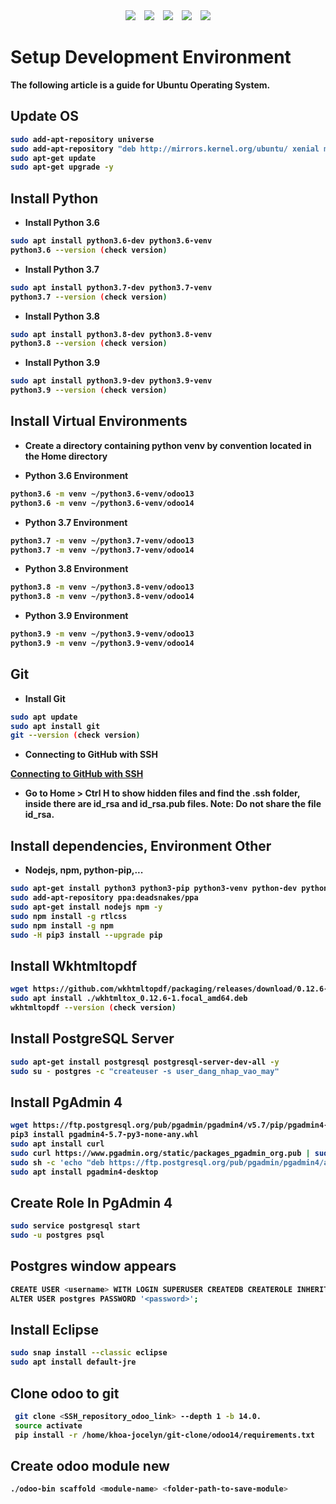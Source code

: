 <div align="center">
  <img src="https://badgen.net/github/stars/Mountant2021/document?icon=github&color=4ab8a1">&emsp;<img src="https://badgen.net/github/forks/Mountant2021/document?icon=github&color=4ab8a1">&emsp;<a href="https://github.com/Mountant2021/document/releases"><img src=https://img.shields.io/github/downloads/Mountant2021/document/total></a>&emsp;<a href="https://github.com/HypoX64/DeepMosaics/releases"><img src=https://img.shields.io/github/v/release/hypox64/DeepMosaics></a>&emsp;<img src=https://img.shields.io/github/license/Mountant2021/document>
</div>

<h1>Setup Development Environment</h1>

<b>The following article is a guide for Ubuntu Operating System.


## Update OS

```sh
sudo add-apt-repository universe
sudo add-apt-repository "deb http://mirrors.kernel.org/ubuntu/ xenial main"
sudo apt-get update
sudo apt-get upgrade -y
```

## Install Python

- Install Python 3.6

```sh
sudo apt install python3.6-dev python3.6-venv
python3.6 --version (check version)
```
- Install Python 3.7

```sh
sudo apt install python3.7-dev python3.7-venv
python3.7 --version (check version)
```
- Install Python 3.8

```sh
sudo apt install python3.8-dev python3.8-venv
python3.8 --version (check version)
```
- Install Python 3.9
```sh
sudo apt install python3.9-dev python3.9-venv
python3.9 --version (check version)
```
## Install Virtual Environments

- Create a directory containing python venv by convention located in the Home directory

- Python 3.6 Environment
```sh
python3.6 -m venv ~/python3.6-venv/odoo13
python3.6 -m venv ~/python3.6-venv/odoo14
```
- Python 3.7 Environment
```sh
python3.7 -m venv ~/python3.7-venv/odoo13
python3.7 -m venv ~/python3.7-venv/odoo14
```
- Python 3.8 Environment
```sh
python3.8 -m venv ~/python3.8-venv/odoo13
python3.8 -m venv ~/python3.8-venv/odoo14
```

- Python 3.9 Environment
```sh
python3.9 -m venv ~/python3.9-venv/odoo13
python3.9 -m venv ~/python3.9-venv/odoo14
```
## Git

- Install Git

```sh
sudo apt update
sudo apt install git
git --version (check version)
```

- Connecting to GitHub with SSH

[Connecting to GitHub with SSH](https://docs.github.com/en/authentication/connecting-to-github-with-ssh)
- <b>Go to Home > Ctrl H to show hidden files and find the .ssh folder, inside there are id_rsa and id_rsa.pub files. Note: Do not share the file id_rsa.

## Install dependencies, Environment Other

- Nodejs, npm, python-pip,...

```sh
sudo apt-get install python3 python3-pip python3-venv python-dev python3-dev python3-wheel python-setuptools libxslt-dev libxml2-dev libxslt1-dev libzip-dev zlib1g-dev libjpeg-dev libldap2-dev libssl-dev libsasl2-dev libpq-dev python3-setuptools build-essential wget node-less gdebi -y
sudo add-apt-repository ppa:deadsnakes/ppa
sudo apt-get install nodejs npm -y
sudo npm install -g rtlcss
sudo npm install -g npm
sudo -H pip3 install --upgrade pip
```

## Install Wkhtmltopdf

```sh
wget https://github.com/wkhtmltopdf/packaging/releases/download/0.12.6-1/wkhtmltox_0.12.6-1.focal_amd64.deb
sudo apt install ./wkhtmltox_0.12.6-1.focal_amd64.deb
wkhtmltopdf --version (check version)
```

## Install PostgreSQL Server

```sh
sudo apt-get install postgresql postgresql-server-dev-all -y
sudo su - postgres -c "createuser -s user_dang_nhap_vao_may"
```

## Install PgAdmin 4

```sh
wget https://ftp.postgresql.org/pub/pgadmin/pgadmin4/v5.7/pip/pgadmin4-5.7-py3-none-any.whl
pip3 install pgadmin4-5.7-py3-none-any.whl
sudo apt install curl
sudo curl https://www.pgadmin.org/static/packages_pgadmin_org.pub | sudo apt-key add
sudo sh -c 'echo "deb https://ftp.postgresql.org/pub/pgadmin/pgadmin4/apt/$(lsb_release -cs) pgadmin4 main" > /etc/apt/sources.list.d/pgadmin4.list && apt update'
sudo apt install pgadmin4-desktop
```

## Create Role In PgAdmin 4

```sh
sudo service postgresql start
sudo -u postgres psql
```
## Postgres window appears

```sh
CREATE USER <username> WITH LOGIN SUPERUSER CREATEDB CREATEROLE INHERIT REPLICATION CONNECTION LIMIT -1;
ALTER USER postgres PASSWORD '<password>';
```
## Install Eclipse

```sh
sudo snap install --classic eclipse
sudo apt install default-jre
```
## Clone odoo to git

```sh
 git clone <SSH_repository_odoo_link> --depth 1 -b 14.0.
 source activate
 pip install -r /home/khoa-jocelyn/git-clone/odoo14/requirements.txt
```
## Create odoo module new

```sh
./odoo-bin scaffold <module-name> <folder-path-to-save-module>
```

